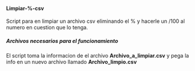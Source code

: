 <h4> Limpiar-%-csv </h4>


 <p>

Script para en limpiar un archivo csv eliminando el % y hacerle un /100 al numero en cuestion que lo tenga.

 </p>
 
 <h5>Archivos necesarios para el funcionamiento</h5>

 <p>

El script toma la informacion de el archivo <strong>Archivo_a_limpiar.csv</strong> y pega la info en un nuevo archivo llamado <strong>Archivo_limpio.csv</strong>

 </p>
